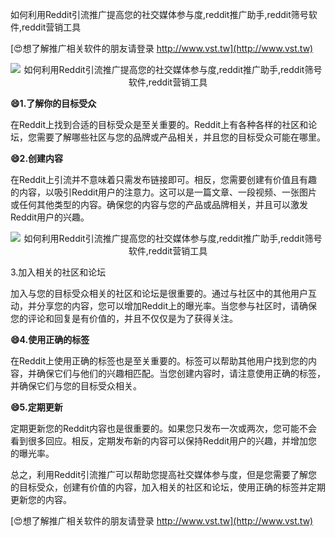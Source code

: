 如何利用Reddit引流推广提高您的社交媒体参与度,reddit推广助手,reddit筛号软件,reddit营销工具

[😍想了解推广相关软件的朋友请登录 http://www.vst.tw](http://www.vst.tw)

 <center><img src="https://vst.tw/MP4/tuiguang/png/0.png" alt="如何利用Reddit引流推广提高您的社交媒体参与度,reddit推广助手,reddit筛号软件,reddit营销工具"></center>

**😄1.了解你的目标受众**

在Reddit上找到合适的目标受众是至关重要的。Reddit上有各种各样的社区和论坛，您需要了解哪些社区与您的品牌或产品相关，并且您的目标受众可能在哪里。

**😄2.创建内容**

在Reddit上引流并不意味着只需发布链接即可。相反，您需要创建有价值且有趣的内容，以吸引Reddit用户的注意力。这可以是一篇文章、一段视频、一张图片或任何其他类型的内容。确保您的内容与您的产品或品牌相关，并且可以激发Reddit用户的兴趣。

 <center><img src="https://vst.tw/MP4/tuiguang/png/6.png" alt="如何利用Reddit引流推广提高您的社交媒体参与度,reddit推广助手,reddit筛号软件,reddit营销工具"></center>

3.加入相关的社区和论坛

加入与您的目标受众相关的社区和论坛是很重要的。通过与社区中的其他用户互动，并分享您的内容，您可以增加Reddit上的曝光率。当您参与社区时，请确保您的评论和回复是有价值的，并且不仅仅是为了获得关注。

**😄4.使用正确的标签**

在Reddit上使用正确的标签也是至关重要的。标签可以帮助其他用户找到您的内容，并确保它们与他们的兴趣相匹配。当您创建内容时，请注意使用正确的标签，并确保它们与您的目标受众相关。

**😄5.定期更新**

定期更新您的Reddit内容也是很重要的。如果您只发布一次或两次，您可能不会看到很多回应。相反，定期发布新的内容可以保持Reddit用户的兴趣，并增加您的曝光率。

总之，利用Reddit引流推广可以帮助您提高社交媒体参与度，但是您需要了解您的目标受众，创建有价值的内容，加入相关的社区和论坛，使用正确的标签并定期更新您的内容。

[😍想了解推广相关软件的朋友请登录 http://www.vst.tw](http://www.vst.tw)



